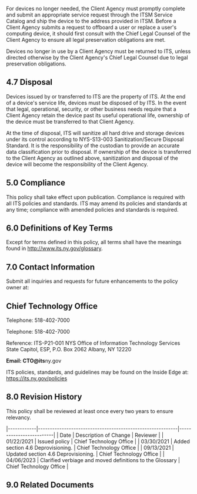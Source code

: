 For devices no longer needed, the Client Agency must promptly complete and submit an appropriate service request through the ITSM Service Catalog and ship the device to the address provided in ITSM. Before a Client Agency submits a request to offboard a user or replace a user's computing device, it should first consult with the Chief Legal Counsel of the Client Agency to ensure all legal preservation obligations are met.

Devices no longer in use by a Client Agency must be returned to ITS, unless directed otherwise by the Client Agency's Chief Legal Counsel due to legal preservation obligations.

## **4.7 Disposal**

Devices issued by or transferred to ITS are the property of ITS. At the end of a device's service life, devices must be disposed of by ITS. In the event that legal, operational, security, or other business needs require that a Client Agency retain the device past its useful operational life, ownership of the device must be transferred to that Client Agency.

At the time of disposal, ITS will sanitize all hard drive and storage devices under its control according to NYS-S13-003 Sanitization/Secure Disposal Standard. It is the responsibility of the custodian to provide an accurate data classification prior to disposal. If ownership of the device is transferred to the Client Agency as outlined above, sanitization and disposal of the device will become the responsibility of the Client Agency.

## **5.0 Compliance**

This policy shall take effect upon publication. Compliance is required with all ITS policies and standards. ITS may amend its policies and standards at any time; compliance with amended policies and standards is required.

## **6.0 Definitions of Key Terms**

Except for terms defined in this policy, all terms shall have the meanings found in http://www.its.ny.gov/glossary.

## **7.0 Contact Information**

Submit all inquiries and requests for future enhancements to the policy owner at:

## **Chief Technology Office**

Telephone: 518-402-7000

Telephone: 518-402-7000

Reference: ITS-P21-001 NYS Office of Information Technology Services State Capitol, ESP, P.O. Box 2062 Albany, NY 12220

**Email: CTO@its**ny.gov

ITS policies, standards, and guidelines may be found on the Inside Edge at: https://its.ny.gov/policies

## **8.0 Revision History**

This policy shall be reviewed at least once every two years to ensure relevancy.

|------------|-----------------------------------------------------------|-------------------------|
| Date       | Description of Change                                     | Reviewer                |
| 01/22/2021 | Issued policy                                             | Chief Technology Office |
| 03/30/2021 | Added section 4.6 Deprovisioning.                         | Chief Technology Office |
| 09/13/2021 | Updated section 4.6 Deprovisioning.                       | Chief Technology Office |
| 04/06/2023 | Clarified verbiage and moved definitions  to the Glossary | Chief Technology Office |

## **9.0 Related Documents**